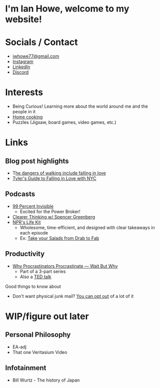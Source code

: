 # I'm Ian Howe, welcome to my website!

# Socials / Contact

* [iwhowe77@gmail.com](mailto:iwhowe77@gmail.com)   
* [Instagram](https://www.instagram.com/defnotacactus/)   
* [LinkedIn](https://www.linkedin.com/in/ian-howe-softeng/)   
* [Discord](https://discord.com/users/iamcactus) 

# Interests 

- Being Curious\! Learning more about the world around me and the people in it   
- [Home cooking](/homeCooking)   
- Puzzles (Jigsaw, board games, video games, etc.) 

# Links 

## Blog post highlights

* T[he dangers of walking include falling in love](https://bessstillman.substack.com/p/the-dangers-of-walking-include-falling)   
* [Tyler's Guide to Falling in Love with NYC](https://tyleralterman.notion.site/Tyler-s-guide-to-falling-in-love-with-NYC-dc371f0f0f284f0bab2ca74b671c80e4) 

## Podcasts 

* [99 Percent Invisible](https://99percentinvisible.org/episodes/)   
  * Excited for the Power Broker\!   
* [Clearer Thinking w/ Spencer Greenberg](https://podcast.clearerthinking.org/)  
* [NPR's Life Kit](https://open.spotify.com/show/5J0xAfsLX7bEYzGxOin4Sd?si=7d35cb475c174ff3)  
  * Wholesome, time-efficient, and designed with clear takeaways in each episode  
  * Ex: [Take your Salads from Drab to Fab](https://open.spotify.com/episode/6awpXDXExbRzMpPYSXsDT9?si=a044ae7e2b0f429e) 

## Productivity 

* [Why Procrastinators Procrastinate — Wait But Why](https://waitbutwhy.com/2013/10/why-procrastinators-procrastinate.html)  
  * Part of a 3-part series   
  * Also a [TED talk](https://www.youtube.com/watch?v=arj7oStGLkU) 

Good things to know about  

* Don't want physical junk mail? [You can opt out](https://consumer.ftc.gov/articles/how-stop-junk-mail) of a lot of it 

# WIP/figure out later

## Personal Philosophy 

* EA-adj  
* That one Veritasium Video

## Infotainment 

* Bill Wurtz \- The history of Japan

